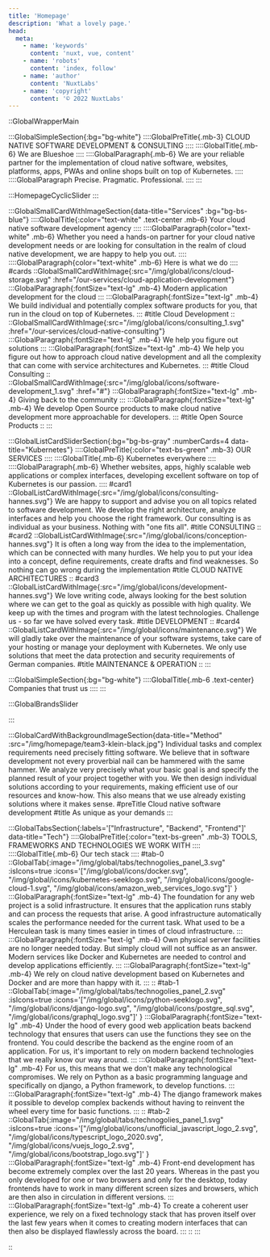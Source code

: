 ```yaml
---
title: 'Homepage'
description: 'What a lovely page.'
head:
  meta:
    - name: 'keywords'
      content: 'nuxt, vue, content'
    - name: 'robots'
      content: 'index, follow'
    - name: 'author'
      content: 'NuxtLabs'
    - name: 'copyright'
      content: '© 2022 NuxtLabs'
---
```

::GlobalWrapperMain

:::GlobalSimpleSection{:bg="bg-white"}
::::GlobalPreTitle{.mb-3}
CLOUD NATIVE SOFTWARE DEVELOPMENT & CONSULTING
::::
::::GlobalTitle{.mb-6}
We are Blueshoe
::::
::::GlobalParagraph{.mb-6}
We are your reliable partner for the implementation of cloud native software, websites, platforms, apps, PWAs and online shops built on top of Kubernetes.
::::
::::GlobalParagraph
Precise. Pragmatic. Professional.
::::
:::


:::HomepageCyclicSlider
:::


:::GlobalSmallCardWithImageSection{data-title="Services" :bg="bg-bs-blue"}
::::GlobalTitle{:color="text-white" .text-center .mb-6}
Your cloud native software development agency
::::
::::GlobalParagraph{color="text-white" .mb-6}
Whether you need a hands-on partner for your cloud native development needs or are looking for consultation in the realm of cloud native development, we are happy to help you out.
::::
::::GlobalParagraph{color="text-white" .mb-6}
Here is what we do
::::
#cards
::GlobalSmallCardWithImage{:src="/img/global/icons/cloud-storage.svg" :href="/our-services/cloud-application-development"}
:::GlobalParagraph{:fontSize="text-lg" .mb-4}
Modern application development for the cloud
:::
:::GlobalParagraph{:fontSize="text-lg" .mb-4}
We build individual and potentially complex software products for you, that run in the cloud on top of Kubernetes.
:::
#title
Cloud Development
::
::GlobalSmallCardWithImage{:src="/img/global/icons/consulting_1.svg" :href="/our-services/cloud-native-consulting"}
:::GlobalParagraph{:fontSize="text-lg" .mb-4}
We help you figure out solutions
:::
:::GlobalParagraph{:fontSize="text-lg" .mb-4}
We help you figure out how to approach cloud native development and all the complexity that can come with service architectures and Kubernetes.
:::
#title
Cloud Consulting
::
::GlobalSmallCardWithImage{:src="/img/global/icons/software-development_1.svg" :href="#"}
:::GlobalParagraph{:fontSize="text-lg" .mb-4}
Giving back to the community
:::
:::GlobalParagraph{:fontSize="text-lg" .mb-4}
We develop Open Source products to make cloud native development more approachable for developers.
:::
#title
Open Source Products
::
:::


:::GlobalListCardSliderSection{:bg="bg-bs-gray" :numberCards=4 data-title="Kubernetes"}
::::GlobalPreTitle{:color="text-bs-green" .mb-3}
OUR SERVICES
::::
::::GlobalTitle{.mb-6}
Kubernetes everywhere
::::
::::GlobalParagraph{.mb-6}
Whether websites, apps, highly scalable web applications or complex interfaces, developing excellent software on top of Kubernetes is our passion.
::::
#card1
::GlobalListCardWithImage{:src="/img/global/icons/consulting-hannes.svg"}
We are happy to support and advise you on all topics related to software development. We develop the right architecture, analyze interfaces and help you choose the right framework. Our consulting is as individual as your business. Nothing with "one fits all".
#title
CONSULTING
::
#card2
::GlobalListCardWithImage{:src="/img/global/icons/conception-hannes.svg"}
It is often a long way from the idea to the implementation, which can be connected with many hurdles. We help you to put your idea into a concept, define requirements, create drafts and find weaknesses. So nothing can go wrong during the implementation
#title
CLOUD NATIVE ARCHITECTURES
::
#card3
::GlobalListCardWithImage{:src="/img/global/icons/development-hannes.svg"}
We love writing code, always looking for the best solution where we can get to the goal as quickly as possible with high quality. We keep up with the times and program with the latest technologies. Challenge us - so far we have solved every task.
#title
DEVELOPMENT
::
#card4
::GlobalListCardWithImage{:src="/img/global/icons/maintenance.svg"}
We will gladly take over the maintenance of your software systems, take care of your hosting or manage your deployment with Kubernetes. We only use solutions that meet the data protection and security requirements of German companies.
#title
MAINTENANCE & OPERATION
::
:::


:::GlobalSimpleSection{:bg="bg-white"}
::::GlobalTitle{.mb-6 .text-center}
Companies that trust us
::::
:::


:::GlobalBrandsSlider

:::


:::GlobalCardWithBackgroundImageSection{data-title="Method" :src="/img/homepage/team3-klein-black.jpg"}
Individual tasks and complex requirements need precisely fitting software. We believe that in software development not every proverbial nail can be hammered with the same hammer. We analyze very precisely what your basic goal is and specify the planned result of your project together with you. We then design individual solutions according to your requirements, making efficient use of our resources and know-how. This also means that we use already existing solutions where it makes sense.
#preTitle
Cloud native software development
#title
As unique as your demands
:::


:::GlobalTabsSection{:labels='["Infrastructure", "Backend", "Frontend"]' data-title="Tech"}
::::GlobalPreTitle{:color="text-bs-green" .mb-3}
TOOLS, FRAMEWORKS AND TECHNOLOGIES WE WORK WITH
::::
::::GlobalTitle{.mb-6}
Our tech stack
::::
#tab-0
::GlobalTab{:image="/img/global/tabs/technogolies_panel_3.svg" :isIcons=true :icons='["/img/global/icons/docker.svg", "/img/global/icons/kubernetes-seeklogo.svg", "/img/global/icons/google-cloud-1.svg", "/img/global/icons/amazon_web_services_logo.svg"]'  }
:::GlobalParagraph{:fontSize="text-lg" .mb-4}
The foundation for any web project is a solid infrastructure. It ensures that the application runs stably and can process the requests that arise. A good infrastructure automatically scales the performance needed for the current task. What used to be a Herculean task is many times easier in times of cloud infrastructure.
:::
:::GlobalParagraph{:fontSize="text-lg" .mb-4}
Own physical server facilities are no longer needed today. But simply cloud will not suffice as an answer. Modern services like Docker and Kubernetes are needed to control and develop applications efficiently.
:::
:::GlobalParagraph{:fontSize="text-lg" .mb-4}
We rely on cloud native development based on Kubernetes and Docker and are more than happy with it.
:::
::
#tab-1
::GlobalTab{:image="/img/global/tabs/technogolies_panel_2.svg" :isIcons=true :icons='["/img/global/icons/python-seeklogo.svg", "/img/global/icons/django-logo.svg", "/img/global/icons/postgre_sql.svg", "/img/global/icons/graphql_logo.svg"]'  }
:::GlobalParagraph{:fontSize="text-lg" .mb-4}
Under the hood of every good web application beats backend technology that ensures that users can use the functions they see on the frontend. You could describe the backend as the engine room of an application. For us, it's important to rely on modern backend technologies that we really know our way around.
:::
:::GlobalParagraph{:fontSize="text-lg" .mb-4}
For us, this means that we don't make any technological compromises. We rely on Python as a basic programming language and specifically on django, a Python framework, to develop functions.
:::
:::GlobalParagraph{:fontSize="text-lg" .mb-4}
The django framework makes it possible to develop complex backends without having to reinvent the wheel every time for basic functions.
:::
::
#tab-2
::GlobalTab{:image="/img/global/tabs/technogolies_panel_1.svg" :isIcons=true :icons='["/img/global/icons/unofficial_javascript_logo_2.svg", "/img/global/icons/typescript_logo_2020.svg", "/img/global/icons/vuejs_logo_2.svg", "/img/global/icons/bootstrap_logo.svg"]'  }
:::GlobalParagraph{:fontSize="text-lg" .mb-4}
Front-end development has become extremely complex over the last 20 years. Whereas in the past you only developed for one or two browsers and only for the desktop, today frontends have to work in many different screen sizes and browsers, which are then also in circulation in different versions.
:::
:::GlobalParagraph{:fontSize="text-lg" .mb-4}
To create a coherent user experience, we rely on a fixed technology stack that has proven itself over the last few years when it comes to creating modern interfaces that can then also be displayed flawlessly across the board.
:::
::
:::

::

